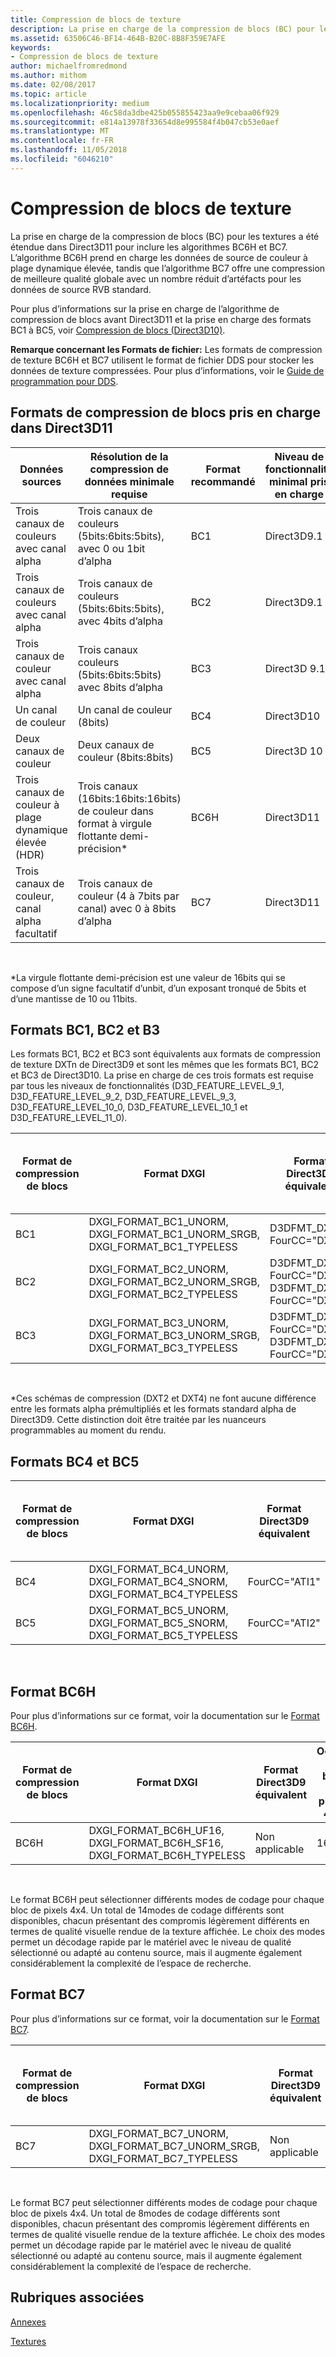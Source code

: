```yaml
---
title: Compression de blocs de texture
description: La prise en charge de la compression de blocs (BC) pour les textures a été étendue dans Direct3D11 pour inclure les algorithmes BC6H et BC7.
ms.assetid: 63506C46-BF14-464B-B20C-8B8F359E7AFE
keywords:
- Compression de blocs de texture
author: michaelfromredmond
ms.author: mithom
ms.date: 02/08/2017
ms.topic: article
ms.localizationpriority: medium
ms.openlocfilehash: 46c58da3dbe425b055855423aa9e9cebaa06f929
ms.sourcegitcommit: e814a13978f33654d8e995584f4b047cb53e0aef
ms.translationtype: MT
ms.contentlocale: fr-FR
ms.lasthandoff: 11/05/2018
ms.locfileid: "6046210"
---
```

# <a name="texture-block-compression"></a>Compression de blocs de texture


La prise en charge de la compression de blocs (BC) pour les textures a été étendue dans Direct3D11 pour inclure les algorithmes BC6H et BC7. L’algorithme BC6H prend en charge les données de source de couleur à plage dynamique élevée, tandis que l’algorithme BC7 offre une compression de meilleure qualité globale avec un nombre réduit d’artéfacts pour les données de source RVB standard.

Pour plus d’informations sur la prise en charge de l’algorithme de compression de blocs avant Direct3D11 et la prise en charge des formats BC1 à BC5, voir [Compression de blocs (Direct3D10)](https://msdn.microsoft.com/library/windows/desktop/bb694531).

**Remarque concernant les Formats de fichier:** Les formats de compression de texture BC6H et BC7 utilisent le format de fichier DDS pour stocker les données de texture compressées. Pour plus d’informations, voir le [Guide de programmation pour DDS](https://msdn.microsoft.com/library/windows/desktop/bb943991).

## <a name="span-idblockcompressionformatssupportedindirect3d11spanspan-idblockcompressionformatssupportedindirect3d11spanspan-idblockcompressionformatssupportedindirect3d11spanblock-compression-formats-supported-in-direct3d-11"></a><span id="Block_Compression_Formats_Supported_in_Direct3D_11"></span><span id="block_compression_formats_supported_in_direct3d_11"></span><span id="BLOCK_COMPRESSION_FORMATS_SUPPORTED_IN_DIRECT3D_11"></span>Formats de compression de blocs pris en charge dans Direct3D11


| Données sources                                  | Résolution de la compression de données minimale requise                              | Format recommandé | Niveau de fonctionnalité minimal pris en charge |
|----------------------------------------------|---------------------------------------------------------------------------|--------------------|---------------------------------|
| Trois canaux de couleurs avec canal alpha       | Trois canaux de couleurs (5bits:6bits:5bits), avec 0 ou 1bit d’alpha  | BC1                | Direct3D9.1                    |
| Trois canaux de couleurs avec canal alpha       | Trois canaux de couleurs (5bits:6bits:5bits), avec 4bits d’alpha         | BC2                | Direct3D9.1                    |
| Trois canaux de couleur avec canal alpha       | Trois canaux couleurs (5bits:6bits:5bits) avec 8bits d’alpha          | BC3                | Direct3D 9.1                    |
| Un canal de couleur                            | Un canal de couleur (8bits)                                                | BC4                | Direct3D10                     |
| Deux canaux de couleur                            | Deux canaux de couleur (8bits:8bits)                                        | BC5                | Direct3D 10                     |
| Trois canaux de couleur à plage dynamique élevée (HDR) | Trois canaux (16bits:16bits:16bits) de couleur dans format à virgule flottante demi-précision\* | BC6H               | Direct3D11                     |
| Trois canaux de couleur, canal alpha facultatif  | Trois canaux de couleur (4 à 7bits par canal) avec 0 à 8bits d’alpha  | BC7                | Direct3D11                     |

 

\*La virgule flottante demi-précision est une valeur de 16bits qui se compose d’un signe facultatif d’unbit, d’un exposant tronqué de 5bits et d’une mantisse de 10 ou 11bits.
## <a name="span-idbc1bc2andb3formatsspanspan-idbc1bc2andb3formatsspanspan-idbc1bc2andb3formatsspanbc1-bc2-and-b3-formats"></a><span id="BC1__BC2__and_B3_Formats"></span><span id="bc1__bc2__and_b3_formats"></span><span id="BC1__BC2__AND_B3_FORMATS"></span>Formats BC1, BC2 et B3


Les formats BC1, BC2 et BC3 sont équivalents aux formats de compression de texture DXTn de Direct3D9 et sont les mêmes que les formats BC1, BC2 et BC3 de Direct3D10. La prise en charge de ces trois formats est requise par tous les niveaux de fonctionnalités (D3D\_FEATURE\_LEVEL\_9\_1, D3D\_FEATURE\_LEVEL\_9\_2, D3D\_FEATURE\_LEVEL\_9\_3, D3D\_FEATURE\_LEVEL\_10\_0, D3D\_FEATURE\_LEVEL\_10\_1 et D3D\_FEATURE\_LEVEL\_11\_0).

| Format de compression de blocs | Format DXGI                                                                           | Format Direct3D9 équivalent                               | Octets par bloc de pixels 4x4 |
|--------------------------|---------------------------------------------------------------------------------------|------------------------------------------------------------|---------------------------|
| BC1                      | DXGI\_FORMAT\_BC1\_UNORM, DXGI\_FORMAT\_BC1\_UNORM\_SRGB, DXGI\_FORMAT\_BC1\_TYPELESS | D3DFMT\_DXT1, FourCC="DXT1"                                | 8                         |
| BC2                      | DXGI\_FORMAT\_BC2\_UNORM, DXGI\_FORMAT\_BC2\_UNORM\_SRGB, DXGI\_FORMAT\_BC2\_TYPELESS | D3DFMT\_DXT2\*, FourCC="DXT2", D3DFMT\_DXT3, FourCC="DXT3" | 16                        |
| BC3                      | DXGI\_FORMAT\_BC3\_UNORM, DXGI\_FORMAT\_BC3\_UNORM\_SRGB, DXGI\_FORMAT\_BC3\_TYPELESS | D3DFMT\_DXT4\*, FourCC="DXT4", D3DFMT\_DXT5, FourCC="DXT5" | 16                        |

 

\*Ces schémas de compression (DXT2 et DXT4) ne font aucune différence entre les formats alpha prémultipliés et les formats standard alpha de Direct3D9. Cette distinction doit être traitée par les nuanceurs programmables au moment du rendu.

## <a name="span-idbc4andbc5formatsspanspan-idbc4andbc5formatsspanspan-idbc4andbc5formatsspanbc4-and-bc5-formats"></a><span id="BC4_and_BC5_Formats"></span><span id="bc4_and_bc5_formats"></span><span id="BC4_AND_BC5_FORMATS"></span>Formats BC4 et BC5


| Format de compression de blocs | Format DXGI                                                                     | Format Direct3D9 équivalent | Octets par bloc de pixels 4x4 |
|--------------------------|---------------------------------------------------------------------------------|------------------------------|---------------------------|
| BC4                      | DXGI\_FORMAT\_BC4\_UNORM, DXGI\_FORMAT\_BC4\_SNORM, DXGI\_FORMAT\_BC4\_TYPELESS | FourCC="ATI1"                | 8                         |
| BC5                      | DXGI\_FORMAT\_BC5\_UNORM, DXGI\_FORMAT\_BC5\_SNORM, DXGI\_FORMAT\_BC5\_TYPELESS | FourCC="ATI2"                | 16                        |

 

## <a name="span-idbc6hformatspanspan-idbc6hformatspanspan-idbc6hformatspanbc6h-format"></a><span id="BC6H_Format"></span><span id="bc6h_format"></span><span id="BC6H_FORMAT"></span>Format BC6H


Pour plus d’informations sur ce format, voir la documentation sur le [Format BC6H](https://msdn.microsoft.com/library/windows/desktop/hh308952).

| Format de compression de blocs | Format DXGI                                                                      | Format Direct3D9 équivalent | Octets par bloc de pixels 4x4 |
|--------------------------|----------------------------------------------------------------------------------|------------------------------|---------------------------|
| BC6H                     | DXGI\_FORMAT\_BC6H\_UF16, DXGI\_FORMAT\_BC6H\_SF16, DXGI\_FORMAT\_BC6H\_TYPELESS | Non applicable                          | 16                        |

 

Le format BC6H peut sélectionner différents modes de codage pour chaque bloc de pixels 4x4. Un total de 14modes de codage différents sont disponibles, chacun présentant des compromis légèrement différents en termes de qualité visuelle rendue de la texture affichée. Le choix des modes permet un décodage rapide par le matériel avec le niveau de qualité sélectionné ou adapté au contenu source, mais il augmente également considérablement la complexité de l’espace de recherche.

## <a name="span-idbc7formatspanspan-idbc7formatspanspan-idbc7formatspanbc7-format"></a><span id="BC7_Format"></span><span id="bc7_format"></span><span id="BC7_FORMAT"></span>Format BC7


Pour plus d’informations sur ce format, voir la documentation sur le [Format BC7](https://msdn.microsoft.com/library/windows/desktop/hh308953).

| Format de compression de blocs | Format DXGI                                                                           | Format Direct3D9 équivalent | Octets par bloc de pixels 4x4 |
|--------------------------|---------------------------------------------------------------------------------------|------------------------------|---------------------------|
| BC7                      | DXGI\_FORMAT\_BC7\_UNORM, DXGI\_FORMAT\_BC7\_UNORM\_SRGB, DXGI\_FORMAT\_BC7\_TYPELESS | Non applicable                          | 16                        |

 

Le format BC7 peut sélectionner différents modes de codage pour chaque bloc de pixels 4x4. Un total de 8modes de codage différents sont disponibles, chacun présentant des compromis légèrement différents en termes de qualité visuelle rendue de la texture affichée. Le choix des modes permet un décodage rapide par le matériel avec le niveau de qualité sélectionné ou adapté au contenu source, mais il augmente également considérablement la complexité de l’espace de recherche.

## <a name="span-idrelated-topicsspanrelated-topics"></a><span id="related-topics"></span>Rubriques associées


[Annexes](appendix.md)

[Textures](https://msdn.microsoft.com/library/windows/desktop/ff476902)

 

 




